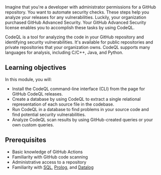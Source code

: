 Imagine that you're a developer with administrator permissions for a GitHub repository. You want to automate security checks. These steps help you analyze your releases for any vulnerabilities. Luckily, your organization purchased GitHub Advanced Security. Your GitHub Advanced Security license enables you to accomplish these tasks by using CodeQL. 

CodeQL is a tool for analyzing the code in your GitHub repository and identifying security vulnerabilities. It's available for public repositories and private repositories that your organization owns. CodeQL supports many languages for analysis, including C/C++, Java, and Python.

## Learning objectives

In this module, you will:

- Install the CodeQL command-line interface (CLI) from the page for GitHub CodeQL releases.
- Create a database by using CodeQL to extract a single relational representation of each source file in the codebase.
- Run CodeQL in a database to find problems in your source code and find potential security vulnerabilities.
- Analyze CodeQL scan results by using GitHub-created queries or your own custom queries.

## Prerequisites

- Basic knowledge of GitHub Actions
- Familiarity with GitHub code scanning
- Administrative access to a repository
- Familiarity with [SQL](https://en.wikipedia.org/wiki/SQL), [Prolog](https://en.wikipedia.org/wiki/Prolog), and [Datalog](https://en.wikipedia.org/wiki/Datalog)
